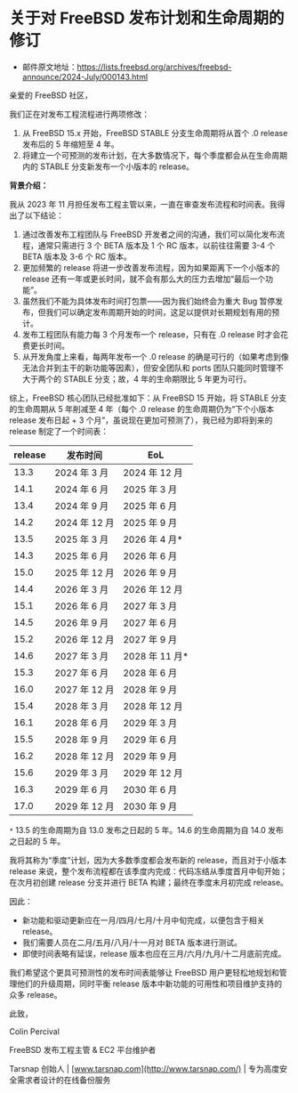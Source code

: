 # 关于对 FreeBSD 发布计划和生命周期的修订

- 邮件原文地址：<https://lists.freebsd.org/archives/freebsd-announce/2024-July/000143.html>

亲爱的 FreeBSD 社区，

我们正在对发布工程流程进行两项修改：

1. 从 FreeBSD 15.x 开始，FreeBSD STABLE 分支生命周期将从首个 .0 release 发布后的 5 年缩短至 4 年。
2. 将建立一个可预测的发布计划，在大多数情况下，每个季度都会从在生命周期内的 STABLE 分支新发布一个小版本的 release。

**背景介绍：**

我从 2023 年 11 月担任发布工程主管以来，一直在审查发布流程和时间表。我得出了以下结论：

1. 通过改善发布工程团队与 FreeBSD 开发者之间的沟通，我们可以简化发布流程，通常只需进行 3 个 BETA 版本及 1 个 RC 版本，以前往往需要 3-4 个 BETA 版本及 3-6 个 RC 版本。
2. 更加频繁的 release 将进一步改善发布流程，因为如果距离下一个小版本的 release 还有一年或更长时间，就不会有那么大的压力去增加“最后一个功能”。
3. 虽然我们不能为具体发布时间打包票——因为我们始终会为重大 Bug 暂停发布，但我们可以确定发布周期开始的时间，这足以提供对长期规划有用的预计。
4. 发布工程团队有能力每 3 个月发布一个 release，只有在 .0 release 时才会花费更长时间。
5. 从开发角度上来看，每两年发布一个 .0 release 的确是可行的（如果考虑到像无法合并到主干的新功能等因素），但安全团队和 ports 团队只能同时管理不大于两个的 STABLE 分支；故，4 年的生命期限比 5 年更为可行。

综上，FreeBSD 核心团队已经批准如下：从 FreeBSD 15 开始，将 STABLE 分支的生命周期从 5 年削减至 4 年（每个 .0 release 的生命周期仍为“下个小版本 release 发布日起 + 3 个月”，虽说现在更加可预测了），我已经为即将到来的 release 制定了一个时间表：

| release     | 发布时间      | EoL  |
| ------ | --------------- | ---------------- |
| 13.3 | 2024 年 3 月  | 2024 年 12 月  |
| 14.1 | 2024 年 6 月  | 2025 年 3 月   |
| 13.4 | 2024 年 9 月  | 2025 年 6 月   |
| 14.2 | 2024 年 12 月 | 2025 年 9 月   |
| 13.5 | 2025 年 3 月  | 2026 年 4 月*  |
| 14.3 | 2025 年 6 月  | 2026 年 6 月   |
| 15.0 | 2025 年 12 月 | 2026 年 9 月   |
| 14.4 | 2026 年 3 月  | 2026 年 12 月  |
| 15.1 | 2026 年 6 月  | 2027 年 3 月   |
| 14.5 | 2026 年 9 月  | 2027 年 6 月   |
| 15.2 | 2026 年 12 月 | 2027 年 9 月   |
| 14.6 | 2027 年 3 月  | 2028 年 11 月* |
| 15.3 | 2027 年 6 月  | 2028 年 6 月   |
| 16.0 | 2027 年 12 月 | 2028 年 9 月   |
| 15.4 | 2028 年 3 月  | 2028 年 12 月  |
| 16.1 | 2028 年 6 月  | 2029 年 3 月   |
| 15.5 | 2028 年 9 月  | 2029 年 6 月   |
| 16.2 | 2028 年 12 月 | 2029 年 9 月   |
| 15.6 | 2029 年 3 月  | 2029 年 12 月  |
| 16.3 | 2029 年 6 月  | 2030 年 6 月   |
| 17.0 | 2029 年 12 月 | 2030 年 9 月   |

`*` 13.5 的生命周期为自 13.0 发布之日起的 5 年。14.6 的生命周期为自 14.0 发布之日起的 5 年。

我将其称为“季度”计划，因为大多数季度都会发布新的 release，而且对于小版本 release 来说，整个发布流程都在该季度内完成：代码冻结从季度首月中旬开始；在次月初创建 release 分支并进行 BETA 构建；最终在季度末月初完成 release。

 因此：

* 新功能和驱动更新应在一月/四月/七月/十月中旬完成，以便包含于相关 release。
* 我们需要人员在二月/五月/八月/十一月对 BETA 版本进行测试。
* 即使时间表略有延误，release 版本也应在三月/六月/九月/十二月底前完成。

我们希望这个更具可预测性的发布时间表能够让 FreeBSD 用户更轻松地规划和管理他们的升级周期，同时平衡 release 版本中新功能的可用性和项目维护支持的众多 release。

此致，

Colin Percival

FreeBSD 发布工程主管 & EC2 平台维护者

Tarsnap 创始人 | [www.tarsnap.com](http://www.tarsnap.com/)  | 专为高度安全需求者设计的在线备份服务
